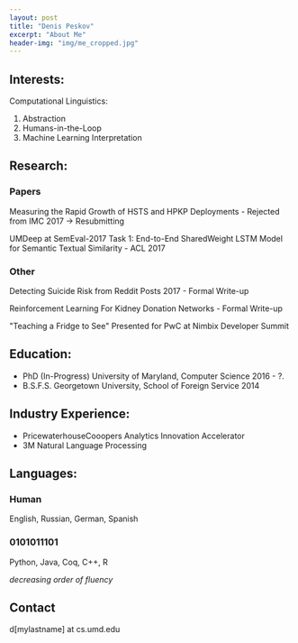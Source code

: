 ```yaml
---
layout: post
title: "Denis Peskov"
excerpt: "About Me"
header-img: "img/me_cropped.jpg"
---
```


## Interests: 

Computational Linguistics: 
1. Abstraction 
2. Humans-in-the-Loop
3. Machine Learning Interpretation

## Research: 

### Papers

Measuring the Rapid Growth of HSTS and HPKP Deployments - Rejected from IMC 2017 -> Resubmitting 

UMDeep at SemEval-2017 Task 1: End-to-End SharedWeight LSTM Model for Semantic Textual Similarity - ACL 2017 

### Other

Detecting Suicide Risk from Reddit Posts 2017 - Formal Write-up 

Reinforcement Learning For Kidney Donation Networks - Formal Write-up

"Teaching a Fridge to See" Presented for PwC at Nimbix Developer Summit 

## Education: 

* PhD (In-Progress) University of Maryland, Computer Science  2016 - ?.
* B.S.F.S. Georgetown University, School of Foreign Service 2014 

## Industry Experience:

* PricewaterhouseCooopers Analytics Innovation Accelerator
* 3M Natural Language Processing

## Languages: 

### Human
English, Russian, German, Spanish

### 0101011101
Python, Java, Coq, C++, R

*decreasing order of fluency*

## Contact
d[mylastname] at cs.umd.edu
